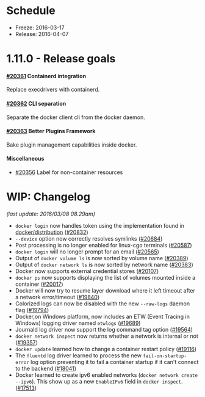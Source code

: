 # Schedule

* Freeze: 2016-03-17
* Release: 2016-04-07

# 1.11.0 - Release goals

#### [#20361](https://github.com/docker/docker/issues/20361) Containerd integration

Replace execdrivers with containerd.

#### [#20362](https://github.com/docker/docker/issues/20362) CLI separation

Separate the docker client cli from the docker daemon.

#### [#20363](https://github.com/docker/docker/issues/20363) Better Plugins Framework

Bake plugin management capabilities inside docker.

#### Miscellaneous

- [#20356](https://github.com/docker/docker/issues/20356) Label for non-container resources

# WIP: Changelog

_(last update: 2016/03/08 08.29am)_

* `docker login` now handles token using the implementation found in [docker/distribution](https://github.com/docker/distribution) ([#20832](https://github.com/docker/docker/pull/20832))
* `--device` option now correctly resolves symlinks ([#20684](https://github.com/docker/docker/pull/20684))
* Post processing is no longer enabled for linux-cgo terminals ([#20587](https://github.com/docker/docker/pull/20587))
* `docker login` will no longer prompt for an email ([#20565](https://github.com/docker/docker/pull/20565))
* Output of `docker volume ls` is now sorted by volume name ([#20389](https://github.com/docker/docker/pull/20389))
* Output of `docker network ls` is now sorted by network name ([#20383](https://github.com/docker/docker/pull/20383))
* Docker now supports external credential stores ([#20107](https://github.com/docker/docker/pull/20107))
* `docker ps` now supports displaying the list of volumes mounted inside a container ([#20017](https://github.com/docker/docker/pull/20017))
* Docker will now try to resume layer download where it left timeout after a network error/timeout ([#19840](https://github.com/docker/docker/pull/19840))
* Colorized logs can now be disabled with the new `--raw-logs` daemon flag ([#19794](https://github.com/docker/docker/pull/19794))
* Docker,on Windows platform, now includes an ETW (Event Tracing in Windows) logging driver named `etwlogs` ([#19689](https://github.com/docker/docker/pull/19689))
* Journald log driver now support the log command tag option ([#19564](https://github.com/docker/docker/pull/19564))
* `docker network inspect` now returns whether a network is internal or not ([#19357](https://github.com/docker/docker/pull/19357))
* `docker update` learned how to change a container restart policy ([#19116](https://github.com/docker/docker/pull/19116))
* The `fluentd` log driver learned to process the new `fail-on-startup-error` log option preventing it to fail a container startup if it can't connect to the backend ([#18041](https://github.com/docker/docker/pull/18041))
* Docker learned to create ipv6 enabled networks (`docker network create --ipv6`). This show up as a new  `EnableIPv6` field in `docker inspect`. ([#17513](https://github.com/docker/docker/pull/17513))